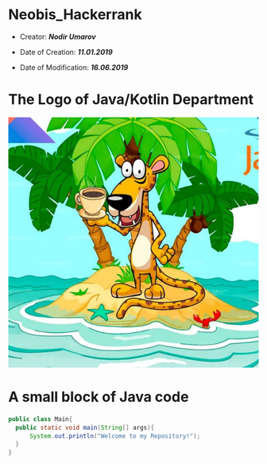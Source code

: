 # Neobis_Hackerrank

- Creator: ***Nodir Umarov***

- Date of Creation: ***11.01.2019***

- Date of Modification: ***16.06.2019***

# The Logo of Java/Kotlin Department

![alt-текст](https://github.com/NodirUmarov/Neobis_Hackerrank/blob/master/Java_Kotlin_Backend.jpg "The Logo")



# A small block of Java code

```java
public class Main{
  public static void main(String[] args){
      System.out.println("Welcome to my Repository!");
  }
}
```

